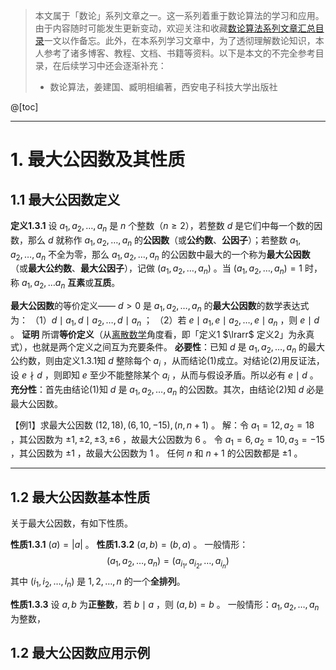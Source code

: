   > 本文属于「数论」系列文章之一。这一系列着重于数论算法的学习和应用。由于内容随时可能发生更新变动，欢迎关注和收藏[数论算法系列文章汇总目录](https://memcpy0.blog.csdn.net/article/details/121160248)一文以作备忘。此外，在本系列学习文章中，为了透彻理解数论知识，本人参考了诸多博客、教程、文档、书籍等资料。以下是本文的不完全参考目录，在后续学习中还会逐渐补充：
> - 数论算法，姜建国、臧明相编著，西安电子科技大学出版社

@[toc]

---
# 1. 最大公因数及其性质
## 1.1 最大公因数定义
**定义1.3.1** 设 $a_1, a_2, \dots, a_n$ 是 $n$ 个整数（$n \ge 2$），若整数 $d$ 是它们中每一个数的因数，那么 $d$ 就称作 $a_1, a_2, \dots, a_n$ 的**公因数**（或**公约数**、**公因子**）；若整数 $a_1, a_2, \dots, a_n$ 不全为零，那么 $a_1, a_2, \dots, a_n$ 的公因数中最大的一个称为**最大公因数**（或**最大公约数**、**最大公因子**），记做 $(a_1, a_2, \dots , a_n)$ 。当 $(a_1, a_2, \dots , a_n) = 1$ 时，称 $a_1, a_2, \dots a_n$ **互素**或**互质**。

**最大公因数**的等价定义—— $d > 0$ 是 $a_1, a_2, \dots , a_n$ 的**最大公因数**的数学表达式为：
（1）$d \mid a_1, d\mid a_2, \dots , d\mid a_n$ ；
（2）若 $e\mid a_1, e\mid a_2, \dots , e\mid a_n$ ，则 $e\mid d$ 。
**证明** 所谓**等价定义**（从[离散数学](https://memcpy0.blog.csdn.net/article/details/120175933)角度看，即「定义1 $\lrarr$ 定义2」为永真式），也就是两个定义之间互为充要条件。
**必要性**：已知 $d$ 是 $a_1, a_2, \dots, a_n$ 的最大公约数，则由定义1.3.1知 $d$ 整除每个 $a_i$ ，从而结论(1)成立。对结论(2)用反证法，设 $e\nmid d$ ，则即知 $e$ 至少不能整除某个 $a_i$ ，从而与假设矛盾。所以必有 $e \mid d$ 。
**充分性**：首先由结论(1)知 $d$ 是 $a_1, a_2, \dots , a_n$ 的公因数。其次，由结论(2)知 $d$ 必是最大公因数。

【例1】求最大公因数 $(12, 18), (6 , 10, -15), (n, n + 1)$ 。
解：令 $a_1 = 12, a_2 = 18$ ，其公因数为 $\pm 1, \pm 2, \pm 3, \pm 6$ ，故最大公因数为 $6$ 。
令 $a_1 = 6, a_2 = 10, a_3 = -15$ ，其公因数为 $\pm 1$ ，故最大公因数为 $1$ 。
任何 $n$ 和 $n + 1$ 的公因数都是 $\pm 1$ 。

---
## 1.2 最大公因数基本性质
关于最大公因数，有如下性质。

**性质1.3.1** $(a) = |a|$ 。
**性质1.3.2** $(a, b) = (b, a)$ 。
一般情形：$$(a_1, a_2, \dots , a_n) = (a_{i_1}, a_{i_2}, \dots, a_{i_n})$$ 其中 $(i_1, i_2, \dots, i_n)$ 是 $1, 2, \dots, n$ 的一个**全排列**。

**性质1.3.3** 设 $a, b$ 为**正整数**，若 $b\mid a$ ，则 $(a, b) = b$ 。
一般情形：$a_1, a_2, \dots, a_n$ 为整数，
## 1.2 最大公因数应用示例

